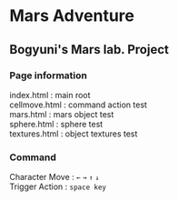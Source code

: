 # Mars Adventure
## Bogyuni's Mars lab. Project

### Page information
index.html : main root<br>
cellmove.html : command action test<br>
mars.html : mars object test<br>
sphere.html : sphere test<br>
textures.html : object textures test<br>

### Command
Character Move : `←` `→` `↑` `↓` <br>
Trigger Action : `space key`
